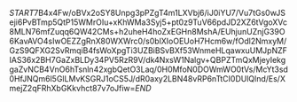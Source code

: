 $START$7B4x4Fw/oBVx2oSY8Unpg3pPZgT4m1LXVbj6/iJ0iYU7/Vu7tGs0wJSeji6PvBTmp5QtP15WMrOIu+xKhWMa3Syj5+pt0z9TuV66pdJD2XZ6tVgoXVc8MLN76mfZuqq6QW42CMs+h2uheH4hoZxEGHn8MshA/EUhjunUZnjG39O6KavAVO4sIwOEZZgRnX80WXWrc0/s0blXIoOEUoH7Hcm6w/fOdl2NmxyM/GzS9QFXG2SvRmqiB4fsWoXpgTi3UZBiBSvBXf53WnmeHLqawxuUMJpNZFIAS36x2BH7GaZxBLDy34PV5RzR9V/dk4NxsW1Nalgv+QBPZTmQxMjeyIekggaZvNCB4VnO6hTsnln42xgbQetO3Laq/0H0MfoN0DOWmWO0tVs/McYt3sd0HfJNQm6l5GlLMvKSGRJ1oCS5J/dR0axy2LBN48vRP6nTtCI0DUlQlnd/Es/XmejZ2qFRhXbGKkvhct87v7oJfiw=$END$